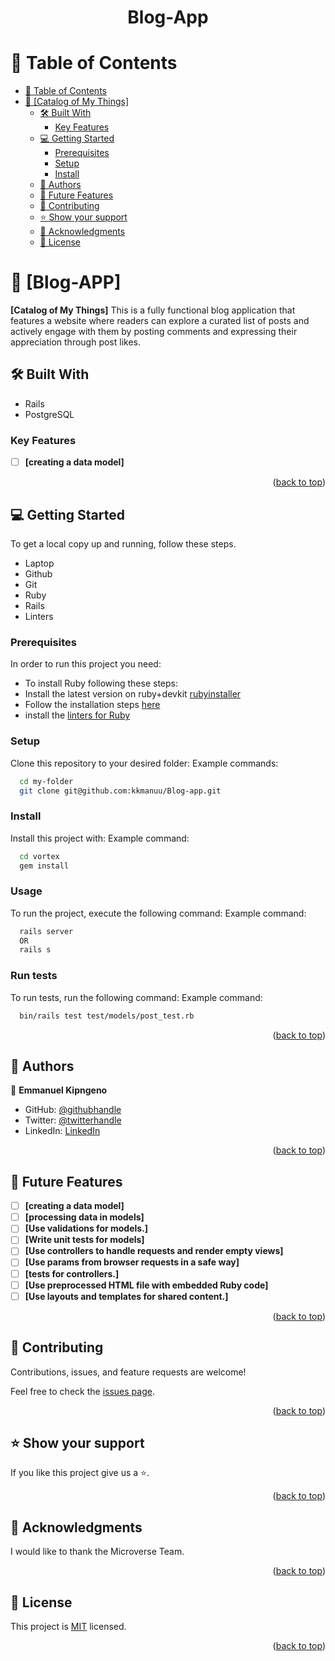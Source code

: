 <a name="readme-top"></a>

<div align="center">

  <h1><b>Blog-App</b></h1>

</div>

<!-- TABLE OF CONTENTS -->

# 📗 Table of Contents

- [📗 Table of Contents](#-table-of-contents)
- [📖 \[Catalog of My Things\] ](#-catalog-of-my-things-)
  - [🛠 Built With ](#-built-with-)
    - [Key Features ](#key-features-)
  - [💻 Getting Started ](#-getting-started-)
    - [Prerequisites](#prerequisites)
    - [Setup](#setup)
    - [Install](#install)
  - [👥 Authors ](#-authors-)
  - [🔭 Future Features ](#-future-features-)
  - [🤝 Contributing ](#-contributing-)
  - [⭐️ Show your support ](#️-show-your-support-)
  - [🙏 Acknowledgments ](#-acknowledgments-)
  - [📝 License ](#-license-)

<!-- PROJECT DESCRIPTION -->

# 📖 [Blog-APP] <a name="about-project"></a>

**[Catalog of My Things]**
This is a fully functional blog application that features a website where readers can explore a curated list of posts and actively engage with them by posting comments and expressing their appreciation through post likes.
## 🛠 Built With <a name="built-with"></a>
- Rails
- PostgreSQL
<!-- Features -->

### Key Features <a name="key-features"></a>

- [ ] **[creating a data model]**

<p align="right">(<a href="#readme-top">back to top</a>)</p>

<!-- GETTING STARTED -->

## 💻 Getting Started <a name="getting-started"></a>

To get a local copy up and running, follow these steps.
- Laptop
- Github
- Git
- Ruby
- Rails
- Linters

### Prerequisites

In order to run this project you need:
- To install Ruby following these steps:
- Install the latest version on ruby+devkit [rubyinstaller](https://rubyinstaller.org/downloads/)
- Follow the installation steps [here](https://stackify.com/install-ruby-on-windows-everything-you-need-to-get-going/)
- install the [linters for Ruby](https://github.com/microverseinc/linters-config/tree/master/ruby)

### Setup

Clone this repository to your desired folder:
Example commands:
```sh
  cd my-folder
  git clone git@github.com:kkmanuu/Blog-app.git
```
### Install
Install this project with:
Example command:
```sh
  cd vortex
  gem install
```
### Usage
To run the project, execute the following command:
Example command:
```sh
  rails server
  OR
  rails s
```
### Run tests
To run tests, run the following command:
Example command:
```sh
  bin/rails test test/models/post_test.rb
```
<p align="right">(<a href="#readme-top">back to top</a>)</p>

<!-- AUTHORS -->

## 👥 Authors <a name="authors"></a>

👤 **Emmanuel Kipngeno**

- GitHub: [@githubhandle](https://github.com/kkmanuu)
- Twitter: [@twitterhandle](https://twitter.com/Kkmanuu1)
- LinkedIn: [LinkedIn](https://www.linkedin.com/in/emmanuel-kipngeno/)

<p align="right">(<a href="#readme-top">back to top</a>)</p>

<!-- FUTURE FEATURES -->

## 🔭 Future Features <a name="future-features"></a>

- [ ] **[creating a data model]**
-  [ ] **[processing data in models]**
-  [ ] **[Use validations for models.]**
-  [ ] **[Write unit tests for models]**
-  [ ] **[Use controllers to handle requests and render empty views]**
-  [ ] **[Use params from browser requests in a safe way]**
-  [ ] **[tests for controllers.]**
-  [ ] **[Use preprocessed HTML file with embedded Ruby code]**
- [ ] **[Use layouts and templates for shared content.]**

<p align="right">(<a href="#readme-top">back to top</a>)</p>

<!-- CONTRIBUTING -->

## 🤝 Contributing <a name="contributing"></a>

Contributions, issues, and feature requests are welcome!

Feel free to check the [issues page](https://github.com/kkmanuu/Blog-app/issues).

<p align="right">(<a href="#readme-top">back to top</a>)</p>

<!-- SUPPORT -->

## ⭐️ Show your support <a name="support"></a>


If you like this project give us a ⭐️.

<p align="right">(<a href="#readme-top">back to top</a>)</p>

<!-- ACKNOWLEDGEMENTS -->

## 🙏 Acknowledgments <a name="acknowledgements"></a>

I would like to thank the Microverse Team.

<p align="right">(<a href="#readme-top">back to top</a>)</p>

<!-- LICENSE -->

## :memo: License <a name="license"></a>
This project is [MIT](./LICENSE.md) licensed.
<p align="right">(<a href="#readme-top">back to top</a>)</p>
